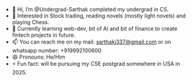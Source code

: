- 👋 Hi, I’m @Undergrad-Sarthak completed my undergrad in CS.
- 👀 Interested in Stock trading, reading novels (mostly light novels) and playing Chess.
- 🌱 Currently learning web-dev, bit of AI and bit of finance to create fintech projects in future.
- 📫 You can reach me on my mail: sarthakj337@gmail.com or on whatsapp number: +919992100600
- 😄 Pronouns: He/Him
- ⚡ Fun fact: will be pursuing my CSE postgrad somewhere in USA in 2025.

<!---
Undergrad-Sarthak/Undergrad-Sarthak is a ✨ special ✨ repository because its `README.md` (this file) appears on your GitHub profile.
You can click the Preview link to take a look at your changes.
--->
